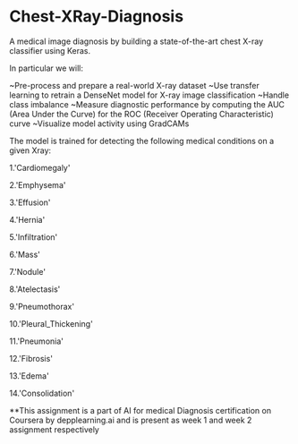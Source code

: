 # Chest-XRay-Diagnosis
A medical image diagnosis by building a state-of-the-art chest X-ray classifier using Keras.

In particular we will:

~Pre-process and prepare a real-world X-ray dataset
~Use transfer learning to retrain a DenseNet model for X-ray image classification
~Handle class imbalance
~Measure diagnostic performance by computing the AUC (Area Under the Curve) for the ROC (Receiver Operating Characteristic) curve
~Visualize model activity using GradCAMs


The model is trained for detecting the following medical conditions on a given Xray:

1.'Cardiomegaly' 

2.'Emphysema'

3.'Effusion'

4.'Hernia'

5.'Infiltration' 

6.'Mass'

7.'Nodule'

8.'Atelectasis'

9.'Pneumothorax'

10.'Pleural_Thickening' 

11.'Pneumonia' 

12.'Fibrosis' 

13.'Edema'

14.'Consolidation'



**This assignment is a part of AI for medical Diagnosis certification on Coursera by depplearning.ai and is present as week 1 and week 2 assignment respectively
